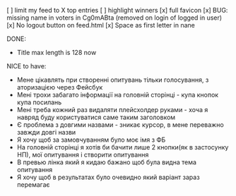 [ ] limit my feed to X top entries
[ ] highlight winners
[x] full favicon
[x] BUG: missing name in voters in Cg0mABta (removed on login of logged in user)
[x] No logout button on feed.html
[х] Space as first letter in nane

DONE:

- Title max length is 128 now

NICE to have:

* Мене цікавлять при створенні опитувань тільки голосування, з аторизацією через Фейсбук
* Мені трохи забагато інформації на головній сторінці - купа кнопок купа посилань
* Мені треба кожний раз видаляти плейсхолдер руками - хоча я навряд буду користуватися саме таким заголовком
* Є проблема з довгими назвами - зникає курсор, в мене переважно завжди довгі назви
* Я хочу щоб за замовчуванням було моє імя з ФБ
* На головній сторінці я хотів би бачити лише 2 кнопки(як в застосунку НП), мої опитування і створити опитування
* В превью лінка який я кидаю бажано щоб була видна тема опитування
* Я хочу щоб в результатах було очевидно який варіант зараз перемагає

